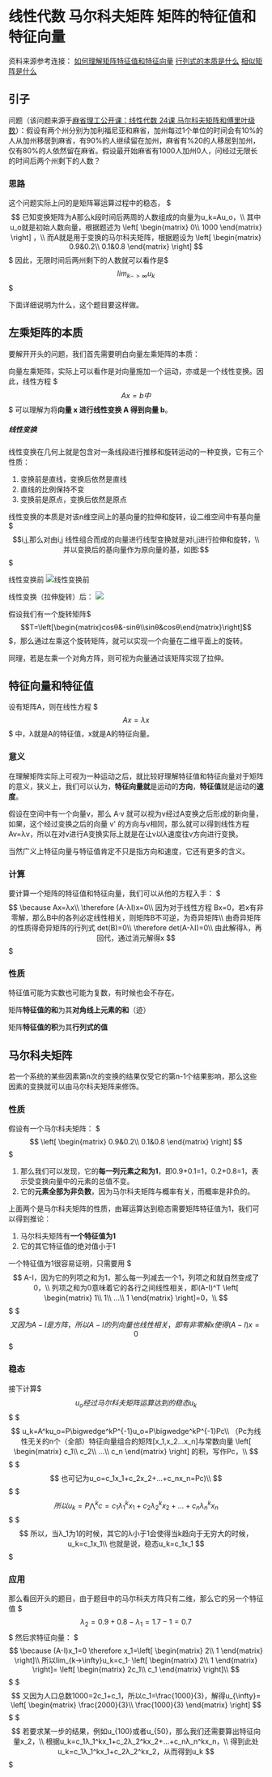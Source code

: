 # 线性代数 马尔科夫矩阵 矩阵的特征值和特征向量

资料来源参考连接：
[如何理解矩阵特征值和特征向量](http://www.matongxue.com/madocs/228.html#/madoc)
[行列式的本质是什么](http://www.matongxue.com/madocs/247.html#/madoc)
[相似矩阵是什么](https://www.zhihu.com/question/20501504/answer/174887899)

## 引子

问题（该问题来源于[麻省理工公开课：线性代数 24课 马尔科夫矩阵和傅里叶级数](http://open.163.com/movie/2010/11/A/V/M6V0BQC4M_M6V2AVOAV.html)）：假设有两个州分别为加利福尼亚和麻省，加州每过1个单位的时间会有10%的人从加州移居到麻省，有90%的人继续留在加州，麻省有%20的人移居到加州，仅有80%的人依然留在麻省。假设最开始麻省有1000人加州0人，问经过无限长的时间后两个州剩下的人数？

### 思路

这个问题实际上问的是矩阵幂运算过程中的稳态，
$$$
已知变换矩阵为A那么k段时间后两周的人数组成的向量为u_k=Au_o，\\
其中u_o就是初始人数向量，根据题述为
\left[
\begin{matrix}
	0\\
    1000
\end{matrix}
\right]
，\\
而A就是用于变换的马尔科夫矩阵，根据题设为
\left[
\begin{matrix}
	0.9&0.2\\
    0.1&0.8
\end{matrix}
\right]
$$$
因此，无限时间后两州剩下的人数就可以看作是$$$lim_{k->\infty}u_k$$$

下面详细说明为什么，这个题目要这样做。

## 左乘矩阵的本质

要解开开头的问题，我们首先需要明白向量左乘矩阵的本质：

向量左乘矩阵，实际上可以看作是对向量施加一个运动，亦或是一个线性变换。因此，线性方程
$$$
Ax=b中
$$$
可以理解为将**向量 x 进行线性变换 A 得到向量 b**。

##### 线性变换

线性变换在几何上就是包含对一条线段进行推移和旋转运动的一种变换，它有三个性质：
1. 变换前是直线，变换后依然是直线
2. 直线的比例保持不变
3. 变换前是原点，变换后依然是原点

线性变换的本质是对该n维空间上的基向量的拉伸和旋转，设二维空间中有基向量$$$i,j,那么对由i,j 线性组合而成的向量进行线型变换就是对i,j进行拉伸和旋转，\\
并以变换后的基向量作为原向量的基，如图:$$$

线性变换前
![线性变换前](img/线性变换示意1.png)

线性变换（拉伸旋转）后：
![](img/线性变换示意2.png)

假设我们有一个旋转矩阵$$$T=\left[\begin{matrix}cosθ&-sinθ\\sinθ&cosθ\end{matrix}\right]$$$，那么通过左乘这个旋转矩阵，就可以实现一个向量在二维平面上的旋转。

同理，若是左乘一个对角方阵，则可视为向量通过该矩阵实现了拉伸。

## 特征向量和特征值

设有矩阵A，则在线性方程
$$$
Ax=λx
$$$
中，λ就是A的特征值，x就是A的特征向量。

### 意义

在理解矩阵实际上可视为一种运动之后，就比较好理解特征值和特征向量对于矩阵的意义，狭义上，我们可以认为，**特征向量就**是运动的**方向**，**特征值**就是运动的**速度**。

假设在空间中有一个向量v，那么 A·v 就可以视为v经过A变换之后形成的新向量，如果，这个经过变换之后的向量 v' 的方向与v相同，那么就可以得到线性方程 Av=λv，所以在对v进行A变换实际上就是在让v以λ速度往v方向进行变换。

当然广义上特征向量与特征值肯定不只是指方向和速度，它还有更多的含义。

### 计算

要计算一个矩阵的特征值和特征向量，我们可以从他的方程入手：
$$$
\because Ax=λx\\
\therefore (A-λI)x=0\\
因为对于线性方程 Bx=0，若x有非零解，那么B中的各列必定线性相关，则矩阵B不可逆，为奇异矩阵\\
由奇异矩阵的性质得奇异矩阵的行列式 det(B)=0\\
\therefore det(A-λI)=0\\
由此解得λ，再回代，通过消元解得x
$$$

### 性质

特征值可能为实数也可能为复数，有时候也会不存在。

矩阵**特征值的和**为其**对角线上元素的和**（迹）

矩阵**特征值的积**为其**行列式的值**

## 马尔科夫矩阵

若一个系统的某些因素第n次的变换的结果仅受它的第n-1个结果影响，那么这些因素的变换就可以由马尔科夫矩阵来修饰。

### 性质

假设有一个马尔科夫矩阵：
$$$
\left[
\begin{matrix}
	0.9&0.2\\
	0.1&0.8
\end{matrix}
\right]
$$$
1. 那么我们可以发现，它的**每一列元素之和为1**，即0.9+0.1=1，0.2+0.8=1，表示受变换向量中的元素的总值不变。
2. 它的**元素全部为非负数**，因为马尔科夫矩阵与概率有关，而概率是非负的。

上面两个是马尔科夫矩阵的性质，由幂运算达到稳态需要矩阵特征值为1，我们可以得到推论：
1. 马尔科夫矩阵有**一个特征值为1**
2. 它的其它特征值的绝对值小于1

一个特征值为1很容易证明，只需要用
$$$
A-I，因为它的列项之和为1，那么每一列减去一个1，列项之和就自然变成了0，\\
列项之和为0意味着它的各行之间线性相关，即(A-I)^T
\left[
\begin{matrix}
	1\\
    1\\
    ...\\
    1
\end{matrix}
\right]=0，\\
$$$
$$$
又因为A-I是方阵，所以A-I的列向量也线性相关，即有非零解x使得(A-I)x=0
$$$

### 稳态

接下计算$$$u_o经过马尔科夫矩阵运算达到的稳态u_k$$$
$$$
u_k=A^ku_o=P\bigwedge^kP^{-1}u_o=P\bigwedge^kP^{-1}Pc\\
（Pc为线性无关的n个（全部）特征向量组合的矩阵[x_1,x_2...x_n]与常数向量
\left[
\begin{matrix}
	c_1\\
    c_2\\
    ...\\
    c_n
\end{matrix}
\right]
的积，写作Pc，\\
$$$
$$$
也可记为u_o=c_1x_1+c_2x_2+...+c_nx_n=Pc)\\
$$$
$$$
所以u_k=P\bigwedge^kc=c_1λ_1^kx_1+c_2λ_2^kx_2+...+c_nλ_n^kx_n
$$$
$$$
所以，当λ_1为1的时候，其它的λ小于1会使得当k趋向于无穷大的时候，u_k=c_1x_1\\
也就是说，稳态u_k=c_1x_1
$$$

### 应用

那么看回开头的题目，由于题目中的马尔科夫方阵只有二维，那么它的另一个特征值
$$$
λ_2=0.9+0.8-λ_1=1.7-1=0.7
$$$
然后求特征向量：
$$$
\because (A-I)x_1=0 \therefore x_1=\left[
\begin{matrix}
	2\\
    1
\end{matrix}
\right]\\
所以lim_{k->\infty}u_k=c_1·
\left[
\begin{matrix}
	2\\
    1
\end{matrix}
\right]=
\left[
\begin{matrix}
	2c_1\\
    c_1
\end{matrix}
\right]\\
$$$
$$$
又因为人口总数1000=2c_1+c_1，所以c_1=\frac{1000}{3}，解得u_{\infty}=
\left[
\begin{matrix}
	\frac{2000}{3}\\
    \frac{1000}{3}
\end{matrix}
\right]
$$$
$$$
若要求某一步的结果，例如u_{100}或者u_{50}，那么我们还需要算出特征向量x_2，\\
根据u_k=c_1λ_1^kx_1+c_2λ_2^kx_2+...+c_nλ_n^kx_n，\\
得到此处u_k=c_1λ_1^kx_1+c_2λ_2^kx_2，从而得到u_k
$$$